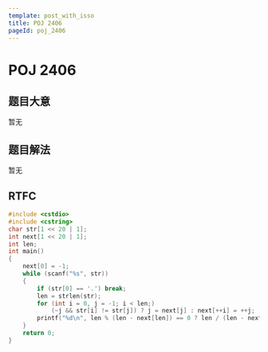 ```yaml
---
template: post_with_isso
title: POJ 2406
pageId: poj_2406
---
```


# POJ 2406
<span id="poem"></span><script>$(function(){$.ajax('/api/poem?rnd='+Date.now()+Math.random()).done(function(data){$('#poem').text(data);});});</script>
## 题目大意
暂无

## 题目解法
暂无

## RTFC

```cpp
#include <cstdio>
#include <cstring>
char str[1 << 20 | 1];
int next[1 << 20 | 1];
int len;
int main()
{
    next[0] = -1;
    while (scanf("%s", str))
    {
        if (str[0] == '.') break;
        len = strlen(str);
        for (int i = 0, j = -1; i < len;)
            (~j && str[i] != str[j]) ? j = next[j] : next[++i] = ++j;
        printf("%d\n", len % (len - next[len]) == 0 ? len / (len - next[len]) : 1);
    }
    return 0;
}
```
<div id="__comment"></div>
